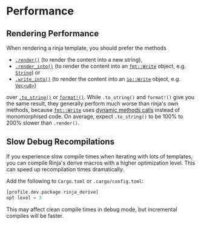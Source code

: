 # Performance

## Rendering Performance

When rendering a rinja template, you should prefer the methods

* [`.render()`] (to render the content into a new string),
* [`.render_into()`] (to render the content into an [`fmt::Write`] object, e.g. [`String`]) or
* [`.write_into()`] (to render the content into an [`io::Write`] object, e.g. [`Vec<u8>`])

over [`.to_string()`] or [`format!()`].
While `.to_string()` and `format!()` give you the same result, they generally perform much worse
than rinja's own methods, because [`fmt::Write`] uses [dynamic methods calls] instead of
monomorphised code. On average, expect `.to_string()` to be 100% to 200% slower than `.render()`.

[dynamic methods calls]: <https://doc.rust-lang.org/stable/std/keyword.dyn.html>
[`.render()`]: <https://docs.rs/rinja/latest/rinja/trait.Template.html#method.render>
[`.render_into()`]: <https://docs.rs/rinja/latest/rinja/trait.Template.html#tymethod.render_into>
[`.write_into()`]: <https://docs.rs/rinja/latest/rinja/trait.Template.html#method.write_into>
[`fmt::Write`]: <https://doc.rust-lang.org/stable/std/fmt/trait.Write.html>
[`String`]: <https://doc.rust-lang.org/stable/std/string/struct.String.html>
[`io::Write`]: <https://doc.rust-lang.org/stable/std/io/trait.Write.html>
[`Vec<u8>`]: <https://doc.rust-lang.org/stable/std/vec/struct.Vec.html>
[`.to_string()`]: <https://doc.rust-lang.org/stable/std/string/trait.ToString.html#tymethod.to_string>
[`format!()`]: <https://doc.rust-lang.org/stable/std/fmt/fn.format.html>

## Slow Debug Recompilations

If you experience slow compile times when iterating with lots of templates,
you can compile Rinja's derive macros with a higher optimization level.
This can speed up recompilation times dramatically.

Add the following to `Cargo.toml` or `.cargo/config.toml`:
```rust
[profile.dev.package.rinja_derive]
opt-level = 3
```

This may affect clean compile times in debug mode, but incremental compiles
will be faster.
